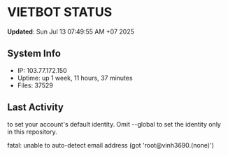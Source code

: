 # VIETBOT STATUS
**Updated**: Sun Jul 13 07:49:55 AM +07 2025

## System Info
- IP: 103.77.172.150
- Uptime: up 1 week, 11 hours, 37 minutes
- Files: 37529

## Last Activity

to set your account's default identity.
Omit --global to set the identity only in this repository.

fatal: unable to auto-detect email address (got 'root@vinh3690.(none)')

